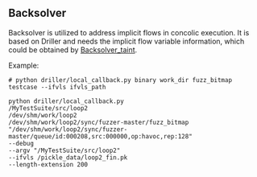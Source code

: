 ## Backsolver

Backsolver is utilized to address implicit flows in concolic execution.
It is based on Driller and needs the implicit flow variable information, which could be obtained by [Backsolver_taint](https://github.com/sunwithmoon/Backsolver_taint).

Example:
```shell
# python driller/local_callback.py binary work_dir fuzz_bitmap testcase --ifvls ifvls_path

python driller/local_callback.py
/MyTestSuite/src/loop2
/dev/shm/work/loop2
/dev/shm/work/loop2/sync/fuzzer-master/fuzz_bitmap
"/dev/shm/work/loop2/sync/fuzzer-master/queue/id:000208,src:000000,op:havoc,rep:128"
--debug
--argv "/MyTestSuite/src/loop2"
--ifvls /pickle_data/loop2_fin.pk
--length-extension 200
```

